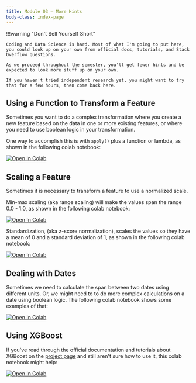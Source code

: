 ```yaml
---
title: Module 03 — More Hints
body-class: index-page
---
```


!!!warning "Don't Sell Yourself Short"

	Coding and Data Science is hard. Most of what I'm going to put here, you could look up on your own from official docs, tutorials, and Stack Overflow questions. 

	As we proceed throughout the semester, you'll get fewer hints and be expected to look more stuff up on your own.

	If you haven't tried independent research yet, you might want to try that for a few hours, then come back here.


## Using a Function to Transform a Feature

Sometimes you want to do a complex transformation where you create a new feature based on the data in one or more existing features, or where you need to use boolean logic in your transformation. 

One way to accomplish this is with `apply()` plus a function or lambda, as shown in the following colab notebook:

[![Open In Colab](https://colab.research.google.com/assets/colab-badge.svg)](https://colab.research.google.com/github/byui-cse/cse450-course/blob/master/notebooks/hint_functions.ipynb)


## Scaling a Feature
Sometimes it is necessary to transform a feature to use a normalized scale.

Min-max scaling (aka range scaling) will make the values span the range 0.0 - 1.0, as shown in the following colab notebook:

[![Open In Colab](https://colab.research.google.com/assets/colab-badge.svg)](https://colab.research.google.com/github/byui-cse/cse450-course/blob/master/notebooks/hint_scaling.ipynb)

Standardization, (aka z-score normalization), scales the values so they have a mean of 0 and a standard deviation of 1, as shown in the following colab notebook:

[![Open In Colab](https://colab.research.google.com/assets/colab-badge.svg)](https://colab.research.google.com/github/byui-cse/cse450-course/blob/master/notebooks/hint_normalization.ipynb)


## Dealing with Dates
Sometimes we need to calculate the span between two dates using different units. Or, we might need to to do more complex calculations on a date using boolean logic. The following colab notebook shows some examples of that:

[![Open In Colab](https://colab.research.google.com/assets/colab-badge.svg)](https://colab.research.google.com/github/byui-cse/cse450-course/blob/master/notebooks/hint_dates.ipynb)


## Using XGBoost
If you've read through the official documentation and tutorials about XGBoost on the [project page](./project.html) and still aren't sure how to use it, this colab notebook might help:

[![Open In Colab](https://colab.research.google.com/assets/colab-badge.svg)](https://colab.research.google.com/github/byui-cse/cse450-course/blob/master/notebooks/hint_xgboost.ipynb)



